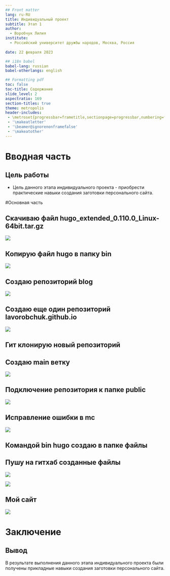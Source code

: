 ```yaml
---
## Front matter
lang: ru-RU
title: Индивидуальный проект
subtitle: Этап 1
author:
  - Воробчук Лилия
institute:
  - Российский университет дружбы народов, Москва, Россия
 
date: 22 февраля 2023

## i18n babel
babel-lang: russian
babel-otherlangs: english

## Formatting pdf
toc: false
toc-title: Содержание
slide_level: 2
aspectratio: 169
section-titles: true
theme: metropolis
header-includes:
 - \metroset{progressbar=frametitle,sectionpage=progressbar,numbering=fraction}
 - '\makeatletter'
 - '\beamer@ignorenonframefalse'
 - '\makeatother'
---
```




# Вводная часть



## Цель работы

- Цель данного этапа индивидуального проекта - приобрести практические навыки создания заготовки персонального сайта.

#Основная часть


## Скачиваю файл hugo_extended_0.110.0_Linux-64bit.tar.gz

![](./image/1.png)

## Копирую файл hugo в папку bin

![](./image/2.png)

## Cоздаю репозиторий blog

![](./image/3.png)

## Cоздаю еще один репозиторий lavorobchuk.github.io

![](./image/3.png)

## Гит клонирую новый репозиторий

## Создаю main ветку

![](./image/4.png)

## Подключение репозитория к папке public

![](./image/5.png)

## Исправление ошибки в mc

![](./image/6.png)

## Командой bin hugo cоздаю в папке файлы 

## Пушу на гитхаб созданные файлы

![](./image/7.png)

![](./image/8.png)

## Мой сайт

![](./image/9.png)


# Заключение

## Вывод

В результате выполнения данного этапа индивидуального проекта были получены прикладные навыки cоздания заготовки персонального сайта.

